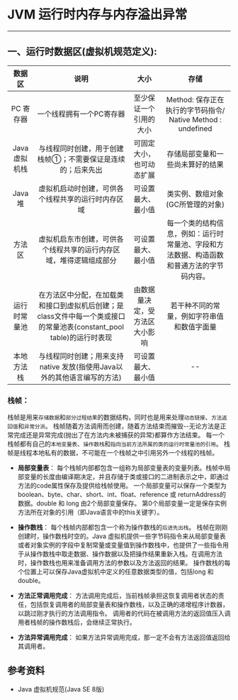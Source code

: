 ﻿# JVM 运行时内存与内存溢出异常
---

## **一、运行时数据区(虚拟机规范定义):**
|数据区|说明|大小|存储|
|:--:|:--:|:--:|:--:|
|PC 寄存器|一个线程拥有一个PC寄存器|至少保证一个引用的大小|Method: 保存正在执行的字节码指令/ Native Method : undefined|
|Java 虚拟机栈|与线程同时创建，用于创建栈帧①；不需要保证是连续的；后来先出|可固定大小，也可动态扩展|存储局部变量和一些尚未算好的结果|
|Java 堆|虚拟机启动时创建，可供各个线程共享的运行时内存区域|可设置最大、最小值|类实例、数组对象(GC所管理的对象)|
|方法区|虚拟机启东市创建，可供各个线程共享的运行内存区域，堆得逻辑组成部分|可设置最大、最小值|每一个类的结构信息，例如：运行时常量池、字段和方法数据、构造函数和普通方法的字节码内容。|
|运行时常量池|在方法区中分配，在加载类和接口到虚拟机后创建；是class文件中每一个类或接口的常量池表(constant_pool table)的运行时表现|由数据量决定，受方法区大小影响|若干种不同的常量，例如字符串值和数值字面量|
|本地方法栈|与线程同时创建；用来支持native 发放(指使用Java以外的其他语言编写的方法)|可设置最大、最小值|--|

### **栈帧**：
栈帧是用来`存储数据`和`部分过程结果`的数据结构，同时也是用来处理`动态链接`、`方法返回值`和`异常分派`。
栈帧随着方法调用而创建，随着方法结束而摧毁--无论方法是正常完成还是异常完成(抛出了在方法内未被捕获的异常)都算作方法结束。
每一个栈帧都有自己的`本地变量表`、`操作数栈`和`指向当前方法所属的类的运行时常量池的引用`。
栈帧是线程本地私有的数据，不可能在一个栈帧之中引用另外一个线程的栈帧。

+ **局部变量表**：
每个栈帧内部都包含一组称为局部变量表的变量列表。栈帧中局部变量的长度由编译期决定，并且存储于类或接口的二进制表示之中，即通过方法的code属性保存及提供给栈帧使用。
一个局部变量可以保存一个类型为 boolean、byte、char、short、int、float、reference 或 returnAddress的数据。double 和 long 由2个局部变量保存。
第0个局部变量一定是保存实例方法所在对象的引用（即Java语言中的this关键字）。

+ **操作数栈**：
每个栈帧内部都包含一个称为操作数栈的`后进先出栈`。
栈帧在刚刚创建时，操作数栈时空的。Java 虚拟机提供一些字节码指令来从局部变量表或者对象实例的字段中复制常量或变量值到操作数栈中，也提供了一些指令用于从操作数栈中取走数据、操作数据以及把操作结果重新入栈。在调用方法时，操作数栈也用来准备调用方法的参数以及方法返回的结果。
操作数栈的每个位置上可以保存Java虚拟机中定义的任意数据类型的值，包括long 和 double。

+ **方法正常调用完成**：
方法调用完成后，当前栈帧承担这恢复调用者状态的责任，包括恢复调用者的局部变量表和操作数栈，以及正确的递增程序计数器，以跳过刚才执行的方法调用指令。
调用者的代码在被调用方法的返回值压入调用者栈帧的操作数栈后，会继续正常执行。

+ **方法异常调用完成**：
如果方法异常调用完成，那一定不会有方法返回值返回给其调用者。



## 参考资料
+ Java 虚拟机规范(Java SE 8版)